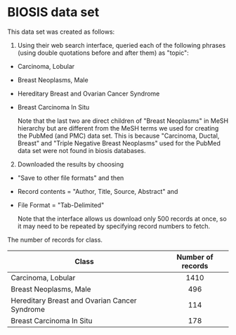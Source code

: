 # BIOSIS data set

This data set was created as follows:

1. Using their web search interface, queried each of the following phrases (using double quotations before and after them) as "topic":

* Carcinoma, Lobular
* Breast Neoplasms, Male
* Hereditary Breast and Ovarian Cancer Syndrome
* Breast Carcinoma In Situ

  Note that the last two are direct children of "Breast Neoplasms" in MeSH hierarchy but are different from the MeSH terms we used for creating the PubMed (and PMC) data set.  This is because "Carcinoma, Ductal, Breast" and "Triple Negative Breast Neoplasms" used for the PubMed data set were not found in biosis databases.

2. Downloaded the results by choosing 

* "Save to other file formats" and then
* Record contents = "Author, Title, Source, Abstract" and 
* File Format = "Tab-Delimited"

  Note that the interface allows us download only 500 records at once, so it may need to be repeated by specifying record numbers to fetch.

The number of records for class.

Class | Number of records
------|:----------------:
Carcinoma, Lobular | 1410
Breast Neoplasms, Male | 496
Hereditary Breast and Ovarian Cancer Syndrome | 114
Breast Carcinoma In Situ | 178
